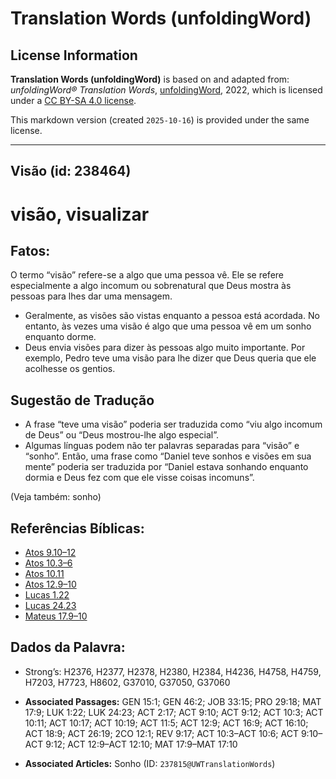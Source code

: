 # Translation Words (unfoldingWord)

## License Information

**Translation Words (unfoldingWord)** is based on and adapted from: _unfoldingWord® Translation Words_, [unfoldingWord](https://unfoldingword.org/utw), 2022, which is licensed under a [CC BY-SA 4.0 license](https://creativecommons.org/licenses/by-sa/4.0/legalcode.en).

This markdown version (created `2025-10-16`) is provided under the same license.



--------------------------------

## Visão (id: 238464)

visão, visualizar
=================

Fatos:
------

O termo “visão” refere\-se a algo que uma pessoa vê. Ele se refere especialmente a algo incomum ou sobrenatural que Deus mostra às pessoas para lhes dar uma mensagem.

* Geralmente, as visões são vistas enquanto a pessoa está acordada. No entanto, às vezes uma visão é algo que uma pessoa vê em um sonho enquanto dorme.
* Deus envia visões para dizer às pessoas algo muito importante. Por exemplo, Pedro teve uma visão para lhe dizer que Deus queria que ele acolhesse os gentios.

Sugestão de Tradução
--------------------

* A frase “teve uma visão” poderia ser traduzida como “viu algo incomum de Deus” ou “Deus mostrou\-lhe algo especial”.
* Algumas línguas podem não ter palavras separadas para “visão” e “sonho”. Então, uma frase como “Daniel teve sonhos e visões em sua mente” poderia ser traduzida por “Daniel estava sonhando enquanto dormia e Deus fez com que ele visse coisas incomuns”.

(Veja também: sonho)

Referências Bíblicas:
---------------------

* [Atos 9\.10–12](https://ref.ly/Acts9:10-Acts9:12)
* [Atos 10\.3–6](https://ref.ly/Acts10:3-Acts10:6)
* [Atos 10\.11](https://ref.ly/Acts10:11)
* [Atos 12\.9–10](https://ref.ly/Acts12:9-Acts12:10)
* [Lucas 1\.22](https://ref.ly/Luke1:22)
* [Lucas 24\.23](https://ref.ly/Luke24:23)
* [Mateus 17\.9–10](https://ref.ly/Matt17:9-Matt17:10)

Dados da Palavra:
-----------------

* Strong’s: H2376, H2377, H2378, H2380, H2384, H4236, H4758, H4759, H7203, H7723, H8602, G37010, G37050, G37060

* **Associated Passages:** GEN 15:1; GEN 46:2; JOB 33:15; PRO 29:18; MAT 17:9; LUK 1:22; LUK 24:23; ACT 2:17; ACT 9:10; ACT 9:12; ACT 10:3; ACT 10:11; ACT 10:17; ACT 10:19; ACT 11:5; ACT 12:9; ACT 16:9; ACT 16:10; ACT 18:9; ACT 26:19; 2CO 12:1; REV 9:17; ACT 10:3–ACT 10:6; ACT 9:10–ACT 9:12; ACT 12:9–ACT 12:10; MAT 17:9–MAT 17:10
* **Associated Articles:** Sonho (ID: `237815@UWTranslationWords`)

